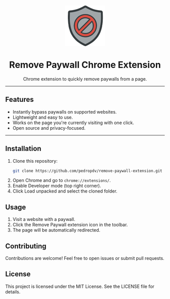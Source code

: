 <p align="center">
  <img src="images/icon128.png" alt="Remove Paywall Logo" width="128"/>
</p>

<h1 align="center">Remove Paywall Chrome Extension</h1>

<p align="center">
  Chrome extension to quickly remove paywalls from a page.
</p>

---

## Features

- Instantly bypass paywalls on supported websites.
- Lightweight and easy to use.
- Works on the page you're currently visiting with one click.
- Open source and privacy-focused.

---

## Installation

1. Clone this repository:
   ```bash
   git clone https://github.com/pedropdv/remove-paywall-extension.git
2. Open Chrome and go to `chrome://extensions/`.
3. Enable Developer mode (top right corner).
4. Click Load unpacked and select the cloned folder.

## Usage

1. Visit a website with a paywall.
2. Click the Remove Paywall extension icon in the toolbar.
3. The page will be automatically redirected.

## Contributing

Contributions are welcome! Feel free to open issues or submit pull requests.

## License

This project is licensed under the MIT License. See the LICENSE file for details.

